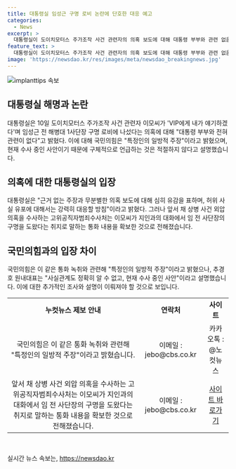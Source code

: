 ```yaml
---
title: 대통령실 임성근 구명 로비 논란에 단호한 대응 예고
categories:
  - News
excerpt: >
  대통령실이 도이치모터스 주가조작 사건 관련자의 의혹 보도에 대해 대통령 부부와 관련 없음이라고 강력히 반박했다. 고위공직자범죄수사처가 이모씨의 통화 내용을 입수하여 이 내용이 언론에 보도됐으며, 국민의힘은 특정인의 일방적 주장이라고 밝혔다. 사건에 대한 구체적인 언급은 적절하지 않다는 것이 목소리다. 요약: 대통령실, 의혹 보도에 대통령 부부와 무관 강력 반박. 고위공직자범죄수사처 통화 내용 보도로 정확한 사실 확인 중. 국민의힘 특정인의 일방적 주장 주장. (단어 수: 91, 글자 수: 390)
feature_text: >
  대통령실이 도이치모터스 주가조작 사건 관련자의 의혹 보도에 대해 대통령 부부와 관련 없음이라고 강력히 반박했다. 고위공직자범죄수사처가 이모씨의 통화 내용을 입수하여 이 내용이 언론에 보도됐으며, 국민의힘은 특정인의 일방적 주장이라고 밝혔다. 사건에 대한 구체적인 언급은 적절하지 않다는 것이 목소리다. 요약: 대통령실, 의혹 보도에 대통령 부부와 무관 강력 반박. 고위공직자범죄수사처 통화 내용 보도로 정확한 사실 확인 중. 국민의힘 특정인의 일방적 주장 주장. (단어 수: 91, 글자 수: 390)
image: 'https://newsdao.kr/res/images/meta/newsdao_breakingnews.jpg'
---
```


<p><img src="https://newsdao.kr/res/images/meta/newsdao_breakingnews.jpg" alt="implanttips 속보" /></p>

<h2 data-ke-size="size26">대통령실 해명과 논란</h2>

<p data-ke-size="size16">대통령실은 10일 도이치모터스 주가조작 사건 관련자 이모씨가 'VIP에게 내가 얘기하겠다'며 임성근 전 해병대 1사단장 구명 로비에 나섰다는 의혹에 대해 "대통령 부부와 전혀 관련이 없다"고 밝혔다. 이에 대해 국민의힘은 "특정인의 일방적 주장"이라고 밝혔으며, 현재 수사 중인 사안이기 때문에 구체적으로 언급하는 것은 적절하지 않다고 설명했습니다.</p>

<h2 data-ke-size="size26">의혹에 대한 대통령실의 입장</h2>

<p data-ke-size="size16">대통령실은 "근거 없는 주장과 무분별한 의혹 보도에 대해 심히 유감을 표하며, 허위 사실 유포에 대해서는 강력히 대응할 방침"이라고 밝혔다. 그러나 앞서 채 상병 사건 외압 의혹을 수사하는 고위공직자범죄수사처는 이모씨가 지인과의 대화에서 임 전 사단장의 구명을 도왔다는 취지로 말하는 통화 내용을 확보한 것으로 전해졌습니다.</p>

<h2 data-ke-size="size26">국민의힘과의 입장 차이</h2>

<p data-ke-size="size16">국민의힘은 이 같은 통화 녹취와 관련해 "특정인의 일방적 주장"이라고 밝혔으나, 추경호 원내대표는 "사실관계도 정확히 알 수 없고, 현재 수사 중인 사안"이라고 설명했습니다. 이에 대한 추가적인 조사와 설명이 이뤄져야 할 것으로 보입니다.</p>

<table style="width: 100%;" data-ke-size="size16">
<tbody>
<tr>
<td style="text-align: center; height: 17px;"><b>누컷뉴스 제보 안내</b></td>
<td style="text-align: center; height: 17px;"><b>연락처</b></td>
<td style="text-align: center; height: 17px;"><b>사이트</b></td>
</tr>
<tr>
<td style="text-align: center; height: 17px;">국민의힘은 이 같은 통화 녹취와 관련해 "특정인의 일방적 주장"이라고 밝혔습니다.</td>
<td style="text-align: center; height: 17px;">이메일 : jebo@cbs.co.kr</td>
<td style="text-align: center; height: 17px;">카카오톡 : @노컷뉴스</td>
</tr>
<tr>
<td style="text-align: center; height: 17px;">앞서 채 상병 사건 외압 의혹을 수사하는 고위공직자범죄수사처는 이모씨가 지인과의 대화에서 임 전 사단장의 구명을 도왔다는 취지로 말하는 통화 내용을 확보한 것으로 전해졌습니다.</td>
<td style="text-align: center; height: 17px;">이메일 : jebo@cbs.co.kr</td>
<td style="text-align: center; height: 17px;"><a href="https://url.kr/b71afn">사이트 바로가기</a></td>
</tr>
</tbody>
</table>

<p data-ke-size="size16">&nbsp;</p>
실시간 뉴스 속보는, <a href="https://newsdao.kr" rel="dofollow">https://newsdao.kr</a>


